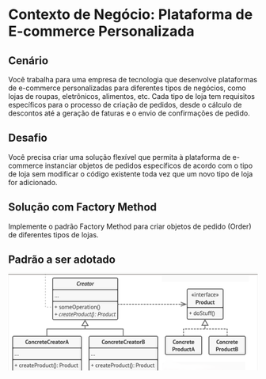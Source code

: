 # Contexto de Negócio: Plataforma de E-commerce Personalizada

## Cenário
Você trabalha para uma empresa de tecnologia que desenvolve plataformas de e-commerce personalizadas para diferentes tipos de negócios, como lojas de roupas, eletrônicos, alimentos, etc. Cada tipo de loja tem requisitos específicos para o processo de criação de pedidos, desde o cálculo de descontos até a geração de faturas e o envio de confirmações de pedido.

## Desafio
Você precisa criar uma solução flexível que permita à plataforma de e-commerce instanciar objetos de pedidos específicos de acordo com o tipo de loja sem modificar o código existente toda vez que um novo tipo de loja for adicionado.

## Solução com Factory Method
Implemente o padrão Factory Method para criar objetos de pedido (Order) de diferentes tipos de lojas.


## Padrão a ser adotado
![alt text](image-1.png)
